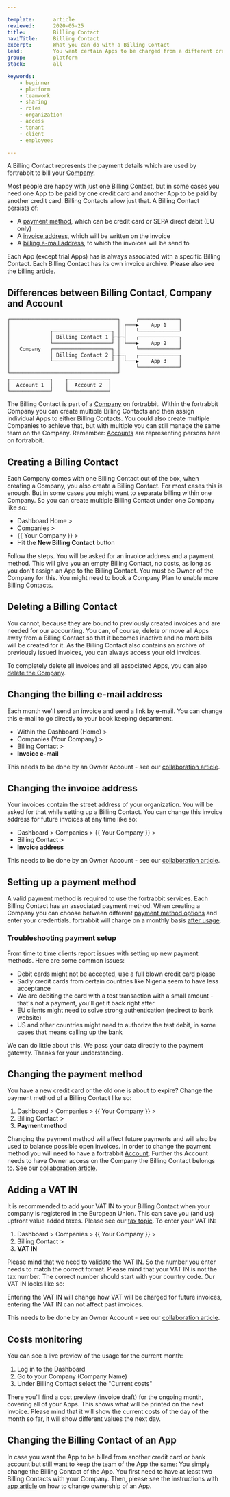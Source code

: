 ```yaml
---

template:      article
reviewed:      2020-05-25
title:         Billing Contact
naviTitle:     Billing Contact
excerpt:       What you can do with a Billing Contact
lead:          You want certain Apps to be charged from a different credit card while keeping team and access settings.
group:         platform
stack:         all

keywords:
    - beginner
    - platform
    - teamwork
    - sharing
    - roles
    - organization
    - access
    - tenant
    - client
    - employees

---
```


A Billing Contact represents the payment details which are used by fortrabbit to bill your [Company](/company).

Most people are happy with just one Billing Contact, but in some cases you need one App to be paid by one credit card and another App to be paid by another credit card. Billing Contacts allow just that. A Billing Contact persists of:

* A [payment method](#toc-changing-the-payment-method), which can be credit card or SEPA direct debit (EU only)
* A [invoice address](#toc-changing-the-invoice-address), which will be written on the invoice
* A [billing e-mail address](#toc-changing-the-billing-e-mail-address), to which the invoices will be send to

Each App (except trial Apps) has is always associated with a specific Billing Contact. Each Billing Contact has its own invoice archive. Please also see the [billing article](/billing).


## Differences between Billing Contact, Company and Account

```
┌───────────────────────────────────┐     ┌─────────────┐
│                                   │ ┌───▶    App 1    │
│             ┌───────────────────┐ │ │   └─────────────┘
│             │ Billing Contact 1 ├─┼─┤   ┌─────────────┐
│             └───────────────────┘ │ └───▶    App 2    │
│   Company   ┌───────────────────┐ │     └─────────────┘
│             │ Billing Contact 2 ├─┼─┐   ┌─────────────┐
│             └───────────────────┘ │ └───▶    App 3    │
│                                   │     └─────────────┘
└───────────────────────────────────┘  
┌─────────────┐    ┌─────────────┐     
│  Account 1  │    │  Account 2  │     
└─────────────┘    └─────────────┘     
```

The Billing Contact is part of a [Company](/company) on fortrabbit. Within the fortrabbit Company you can create multiple Billing Contacts and then assign individual Apps to either Billing Contacts. You could also create multiple Companies to achieve that, but with multiple you can still manage the same team on the Company. Remember: [Accounts](/account) are representing persons here on fortrabbit.


## Creating a Billing Contact

Each Company comes with one Billing Contact out of the box, when creating a Company, you also create a Billing Contact. For most cases this is enough. But in some cases you might want to separate billing within one Company. So you can create multiple Billing Contact under one Company like so:

* Dashboard Home >
* Companies >
* {{ Your Company }} >
* Hit the **New Billing Contact** button

Follow the steps. You will be asked for an invoice address and a payment method. This will give you an empty Billing Contact, no costs, as long as you don't assign an App to the Billing Contact. You must be Owner of the Company for this. You might need to book a Company Plan to enable more Billing Contacts.


## Deleting a Billing Contact

You cannot, because they are bound to previously created invoices and are needed for our accounting. You can, of course, delete or move all Apps away from a Billing Contact so that it becomes inactive and no more bills will be created for it. As the Billing Contact also contains an archive of previously issued invoices, you can always access your old invoices.

To completely delete all invoices and all associated Apps, you can also [delete the Company](/company#toc-deleting-a-company).


## Changing the billing e-mail address

Each month we'll send an invoice and send a link by e-mail. You can change this e-mail to go directly to your book keeping department.

* Within the Dashboard (Home) >
* Companies (Your Company) >
* Billing Contact >
* **Invoice e-mail**

This needs to be done by an Owner Account - see our [collaboration article](/billing-contact#toc-changing-the-billing-e-mail-address).

## Changing the invoice address

Your invoices contain the street address of your organization. You will be asked for that while setting up a Billing Contact. You can change this invoice address for future invoices at any time like so:

* Dashboard > Companies > {{ Your Company }} >
* Billing Contact >
* **Invoice address**

This needs to be done by an Owner Account - see our [collaboration article](/billing-contact#toc-changing-the-billing-e-mail-address).


## Setting up a payment method

A valid payment method is required to use the fortrabbit services. Each Billing Contact has an associated payment method. When creating a Company you can choose between different [payment method options](/billing#toc-payment-methods) and enter your credentials. fortrabbit will charge on a monthly basis [after usage](/billing#toc-consumption-based-billing).


### Troubleshooting payment setup

From time to time clients report issues with setting up new payment methods. Here are some common issues:

* Debit cards might not be accepted, use a full blown credit card please
* Sadly credit cards from certain countries like Nigeria seem to have less acceptance
* We are debiting the card with a test transaction with a small amount - that's not a payment, you'll get it back right after
* EU clients might need to solve strong authentication (redirect to bank website)
* US and other countries might need to authorize the test debit, in some cases that means calling up the bank

We can do little about this. We pass your data directly to the payment gateway. Thanks for your understanding. 


## Changing the payment method

You have a new credit card or the old one is about to expire? Change the payment method of a Billing Contact like so:

1. Dashboard > Companies > {{ Your Company }} >
2. Billing Contact >
3. **Payment method**

Changing the payment method will affect future payments and will also be used to balance possible open invoices. In order to change the payment method you will need to have a fortrabbit [Account](/account). Further ths Account needs to have Owner access on the Company the Billing Contact belongs to. See our [collaboration article](/billing-contact#toc-changing-the-billing-e-mail-address).



## Adding a VAT IN

It is recommended to add your VAT IN to your Billing Contact when your company is registered in the European Union. This can save you (and us) upfront value added taxes. Please see our [tax topic](/billing#toc-taxes). To enter your VAT IN:

1. Dashboard > Companies > {{ Your Company }} >
2. Billing Contact >
3. **VAT IN**

Please mind that we need to validate the VAT IN. So the number you enter needs to match the correct format. Please mind that your VAT IN is not the tax number. The correct number should start with your country code. Our VAT IN looks like so:

Entering the VAT IN will change how VAT will be charged for future invoices, entering the VAT IN can not affect past invoices.

This needs to be done by an Owner Account - see our [collaboration article](/billing-contact#toc-changing-the-billing-e-mail-address).



## Costs monitoring

You can see a live preview of the usage for the current month: 

1. Log in to the Dashboard
2. Go to your Company (Company Name)
3. Under Billing Contact select the "Current costs"

There you'll find a cost preview (invoice draft) for the ongoing month, covering all of your Apps. This shows what will be printed on the next invoice. Please mind that it will show the current costs of the day of the month so far, it will show different values the next day.


## Changing the Billing Contact of an App

In case you want the App to be billed from another credit card or bank account but still want to keep the team of the App the same: You simply change the Billing Contact of the App. You first need to have at least two Billing Contacts with your Company. Then, please see the instructions with [app article](app#toc-changing-app-ownership) on how to change ownership of an App.